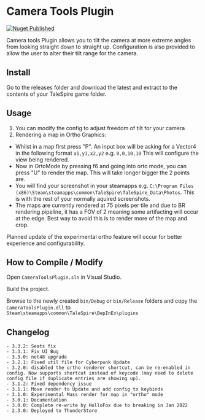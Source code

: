 # Camera Tools Plugin
[![Nuget Published](https://github.com/TaleSpire-Modding/CameraToolsPlugin/actions/workflows/release.yml/badge.svg)](https://github.com/TaleSpire-Modding/CameraToolsPlugin/actions/workflows/release.yml)

Camera tools Plugin allows you to tilt the camera at more extreme angles from looking straight down to straight up.
Configuration is also provided to allow the user to alter their tilt range for the camera.

## Install

Go to the releases folder and download the latest and extract to the contents of your TaleSpire game folder.

## Usage
1. You can modify the config to adjust freedom of tilt for your camera
2. Rendering a map in Ortho Graphics:
- Whilst in a map first press "P". An input box will be asking for a Vector4 in the following format `x1,y1,x2,y2` e.g. `0,0,10,10` This will configure the view being rendered.
- Now in OrtoMode by pressing f6 and going into orto mode, you can press "U" to render the map. This will take longer bigger the 2 points are.
- You will find your screenshot in your steamapps e.g. `C:\Program Files (x86)\Steam\steamapps\common\TaleSpire\TaleSpire_Data\Photos`. This is with the rest of your normally aquired screenshots.
- The maps are currently rendered at 75 pixels per tile and due to BR rendering pipeline, it has a FOV of 2 meaning some artifacting will occur at the edge. Best way to avoid this is to render more of the map and crop.
 
Planned update of the experimental ortho feature will occur for better experience and configurability.

## How to Compile / Modify

Open ```CameraToolsPlugin.sln``` in Visual Studio.

Build the project.

Browse to the newly created ```bin/Debug``` or ```bin/Release``` folders and copy the ```CameraToolsPlugin.dll``` to ```Steam\steamapps\common\TaleSpire\BepInEx\plugins```

## Changelog
```
- 3.3.2: Seats fix
- 3.3.1: Fix UI Bug
- 3.3.0: net48 upgrade
- 3.2.1: Fixed util file for Cyberpunk Update
- 3.2.0: disabled the ortho renderer shortcut, can be re-enabled in config. Now supports shortcut instead of keycode (may need to delete config file if duplicate entries are showing up).
- 3.1.2: Fixed dependency issue
- 3.1.1: Move render to Update and add config to keybinds
- 3.1.0: Experimental Mass render for map in "ortho" mode
- 3.0.1: Documentation
- 3.0.0: Complete re-write by HolloFox due to breaking in Jan 2022
- 2.3.0: Deployed to ThunderStore
```
